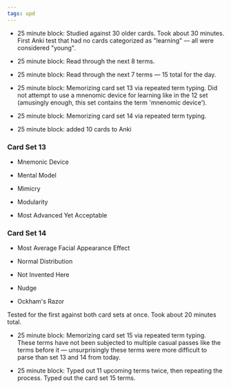 ```yaml
---
tags: upd
---
```


* 25 minute block: Studied against 30 older cards. Took about 30 minutes. First Anki test that had no cards categorized as "learning" — all were considered "young". 

* 25 minute block: Read through the next 8 terms.

* 25 minute block: Read through the next 7 terms — 15 total for the day.

* 25 minute block: Memorizing card set 13 via repeated term typing. Did not attempt to use a mnenomic device for learning like in the 12 set (amusingly enough, this set contains the term 'mnenomic device').

* 25 minute block: Memorizing card set 14 via repeated term typing.

* 25 minute block: added 10 cards to Anki

### Card Set 13

* Mnemonic Device

* Mental Model

* Mimicry

* Modularity

* Most Advanced Yet Acceptable



### Card Set 14

* Most Average Facial Appearance Effect

* Normal Distribution

* Not Invented Here

* Nudge

* Ockham's Razor

Tested for the first against both card sets at once. Took about 20 minutes total.

* 25 minute block: Memorizing card set 15 via repeated term typing. These terms have not been subjected to multiple casual passes like the terms before it — unsurprisingly these terms were more difficult to parse than set 13 and 14 from today. 

* 25 minute block: Typed out 11 upcoming terms twice, then repeating the process. Typed out the card set 15 terms.
